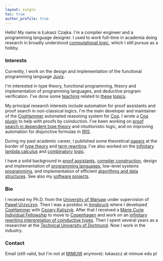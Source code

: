 ```yaml
---
layout: single
toc: true
author_profile: true
---
```


Hello! My name is Łukasz Czajka. I'm a compiler engineer and a
programming language designer. I used to work full-time in academia
doing research in broadly understood [computational
logic](https://en.wikipedia.org/wiki/Logic_in_computer_science), which
I still pursue as a hobby.

### Interests

Currently, I work on the design and implementation of the
functional programming language [Juvix](https://juvix.org).

I'm interested in type theory, functional programming, theory and
implementation of programming languages, and deductive program
verification. I've done some [teaching](/teaching/) related to
[these](https://ls14-www.cs.tu-dortmund.de/cms/de/Lehre/Lehrveranstaltungen/2019WS/POPL/index.html)
[topics](https://ls14-www.cs.tu-dortmund.de/cms/de/Lehre/Lehrveranstaltungen/2020SS/ATLSE/index.html).

My principal research interests include automation for proof
assistants and proof search in non-classical logics. I'm the main
developer and maintainer of the
[CoqHammer](https://coqhammer.github.io) automated reasoning system
for [Coq](https://coq.inria.fr). I wrote a [Coq
plugin](https://github.com/lukaszcz/coinduction) to help with proofs
by coinduction. I've been working on [proof search in dependent type
theory](/papers/sauto.pdf) and intuitionistic logic, and on improving
automation for disjunctive formulas in
[IRIS](https://iris-project.org).

During my past academic career, I published some theoretical
[papers](/papers/) at the border of [type
theory](https://plato.stanford.edu/entries/type-theory/) and [term
rewriting](https://en.wikipedia.org/wiki/Rewriting). I've also worked
on the [infinitary lambda calculus](https://lmcs.episciences.org/6194)
and [combinatory](https://drops.dagstuhl.de/opus/volltexte/2017/7736/)
[logic](https://arxiv.org/abs/1202.3672).

I have a solid background in [proof assistants](/formalizations/),
[compiler construction](https://github.com/lukaszcz/javalette#readme),
design and implementation of [programming
languages](https://github.com/lukaszcz/hcpl#readme), low-level systems
[programming](https://github.com/lukaszcz/asm32#readme), and
implementation of efficient [algorithms and data
structures](https://pascaladt.github.io). See also my [software
projects](/software/).

### Bio

I received my Ph.D. from the [University of
Warsaw](http://www.mimuw.edu.pl) under supervision of [Paweł
Urzyczyn](http://www.mimuw.edu.pl/~urzy/). Then I was a postdoc in
[Innsbruck](http://cl-informatik.uibk.ac.at/) where I developed
[CoqHammer](https://coqhammer.github.io) with [Cezary
Kaliszyk](http://cl-informatik.uibk.ac.at/cek/).  After that I
received a [Marie Curie Individual
Fellowship](https://ec.europa.eu/research/mariecurieactions/actions/postdoctoral-fellowships)
to move to [Copenhagen](https://di.ku.dk/) and work on an [infinitary
rewriting interpretation of coinductive
types](https://lmcs.episciences.org/6097). Then I spent several years
as a researcher at the [Technical University of
Dortmund](https://ls14-www.cs.tu-dortmund.de). Now I work in the
industry.

### Contact

Email (still valid, but I'm not at [MIMUW](http://www.mimuw.edu.pl)
anymore): lukaszcz at mimuw edu pl
